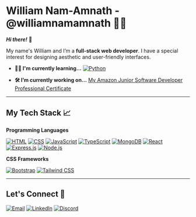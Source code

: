 # William Nam-Amnath - @williamnamamnath 👨‍💻


***Hi there!*** 👋 


My name's William and I’m a **full-stack web developer**. I have a special interest for designing aesthetic and user-friendly interfaces. 

- **👨‍💻 I'm currently learning...** 
<a href="https://www.python.org/" target="_blank"><img alt="Python" src="https://img.shields.io/badge/Python-3776AB?style=for-the-badge&logo=python&logoColor=white" alt="Python Badge"></a>


- **🛠️ I’m currently working on...**
[My Amazon Junior Software Developer Professional Certificate](https://www.coursera.org/professional-certificates/amazon-junior-software-developer)



------------

## My Tech Stack 📈

**Programming Languages**

<a href="https://www.w3schools.com/html/" target="_blank"><img alt="HTML" src="https://img.shields.io/badge/HTML-E34F26.svg?logo=html5&logoColor=white"></a>
<a href="https://www.w3schools.com/css/" target="_blank"><img alt="CSS" src="https://img.shields.io/badge/CSS-1572B6.svg?logo=css3&logoColor=white"></a>
<a href="https://www.javascript.com" target="_blank"><img alt="JavaScript" src="https://img.shields.io/badge/JavaScript-F7DF1E.svg?logo=javascript&logoColor=black"></a>
<a href="https://www.typescriptlang.org/" target="_blank"><img alt="TypeScript" src="https://img.shields.io/badge/TypeScript-007ACC.svg?logo=typescript&logoColor=white"></a> 
<a href="https://www.mongodb.com" target="_blank"><img alt="MongoDB" src ="https://img.shields.io/badge/MongoDB-4ea94b.svg?logo=mongodb&logoColor=white"></a>
<a href="https://www.react.dev" target="_blank"><img alt="React" src="https://img.shields.io/badge/React-20232a.svg?logo=react&logoColor=%2361DAFB"></a>
<a href="https://www.expressjs.com" target="_blank"><img alt="Express.js" src="https://img.shields.io/badge/Express.js-404d59.svg?logo=express&logoColor=white"></a>
<a href="https://www.nodejs.org/en" target="_blank"><img alt="Node.js" src="https://img.shields.io/badge/Node.js-43853D.svg?logo=node.js&logoColor=white"></a>

**CSS Frameworks**

<a href="https://www.getbootstrap.com" target="_blank"><img alt="Bootstrap" src="https://img.shields.io/badge/Bootstrap-%23563D7C?style=for-the-badge&logo=bootstrap&logoColor=white"></a>
<a href="https://www.tailwindcss.com" target="_blank"><img alt="Tailwind CSS" src="https://img.shields.io/badge/Tailwind_CSS-%2338B2AC?style=for-the-badge&logo=tailwind-css&logoColor=white"></a>

-------------

## Let's Connect 🤝

<a href="mailto:william.nam-amnath@mail.mcgill.ca"><img src="https://img.shields.io/badge/Email-D14836?style=for-the-badge&logo=gmail&logoColor=white" alt="Email"></a>
<a href="https://www.linkedin.com/in/william-nam-amnath/"><img src="https://img.shields.io/badge/LinkedIn-0077B5?style=for-the-badge&logo=linkedin&logoColor=white" alt="LinkedIn"></a>
<a href="https://discord.com/users/467529768623931394"><img src="https://img.shields.io/badge/Discord-5865F2?style=for-the-badge&logo=discord&logoColor=white" alt="Discord"></a>
